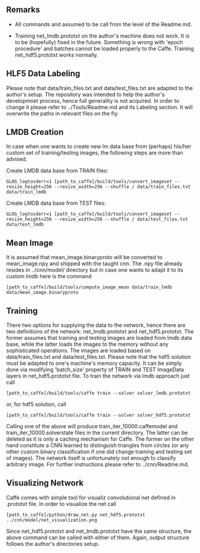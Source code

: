 ## Remarks
* All commands and assumed to be call from the level of the
Readme.md.

* Training net_lmdb.prototxt on the author's machine does not work.
It is to be (hopefully) fixed in the future. Something is wrong
with 'epoch procedure' and batches cannot be loaded properly to
the Caffe. Training net_hdf5.prototxt works normally.

## HLF5 Data Labeling
Please note that data/train_files.txt and data/test_files.txt are adapted to the author's setup. The repository was intended to help the author's developmnet process, hence full generality is not acquired. In order to change it please refer to ../Tools/Readme.md and its Labeling section. It will overwrite the paths in relevant files on the fly.

## LMDB Creation
In case when one wants to create new lm data base from (perhaps)
his/her custom set of training/testing images, the following
steps are more than advised.

Create LMDB data base from TRAIN files:
```
GLOG_logtosderr=1 [path_to_caffe]/build/tools/convert_imageset --resize_height=256 --resize_width=256 --shuffle / data/train_files.txt data/train_lmdb
```

Create LMDB data base from TEST files:
```
GLOG_logtosderr=1 [path_to_caffe]/build/tools/convert_imageset --resize_height=256 --resize_width=256 --shuffle / data/test_files.txt data/test_lmdb
```

## Mean Image
It is assumed that mean_image.binaryproto will be converted to
mean_image.npy and shipped with the taught cnn.
The .npy file already resides in ../cnn/model/ directory but
in case one wants to adapt it to its custom lmdb here is
the command
```
[path_to_caffe]/build/tools/compute_image_mean data/train_lmdb data/mean_image.binaryproto
```

## Training
There two options for supplying the data to the network,
hence there are two definitions of the network: net_lmdb.prototxt
 and net_hdf5.prototxt. The former assumes that training and
 testing images are loaded from lmdb data base, while the latter
 loads the images to the memory without any sophisticated
 operations. The images are loaded based on data/train_files.txt
 and data/test_files.txt. Please note that the hdf5 solution
 must be adapted to one's machine's memory capacity. It can be
 simply done via modifying 'batch_size' property of TRAIN and
 TEST ImageData layers in net_hdf5.prototxt file. To train the
  network via lmdb approach just call
```
[path_to_caffe]/build/tools/caffe train --solver solver_lmdb.prototxt
```
or, for hdf5 solution, call
```
[path_to_caffe]/build/tools/caffe train --solver solver_hdf5.prototxt
```
Calling one of the above will produce train_iter_10000.caffemodel
 and train_iter_10000.solverstate files in the current
 directory. The latter can be deleted as it is only a caching
 mechanism for Caffe. The former on the other hand constitute a
  CNN learned to distinguish triangles from circles (or any other
   custom binary classification if one did change training and
   testing set of images). The network itself is unfortunately
   not enough to classify arbitrary image. For further
   instructions please refer to ../cnn/Readme.md.

## Visualizing Network
Caffe comes with simple tool for visualiz convolutional net
 defined in .prototxt file. In order to visualize the net call
```
[path_to_caffe]/python/draw_net.py net_hdf5.prototxt ../cnn/model/net_visualization.png
```

Since net_hdf5.prototxt and net_lmdb.prototxt have the same structure, the above command can be called with either of them. Again, output structure follows the author's directories setup.
